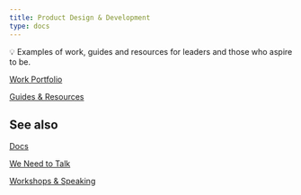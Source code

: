 ```yaml
---
title: Product Design & Development
type: docs
---
```


<aside>
💡 Examples of work, guides and resources for leaders and those who aspire to be.

</aside>

[Work Portfolio](Product%20Design%20&%20Development%20afa0909333974a44b429a0222b5da078/Work%20Portfolio%20b8433897e1eb4ba1920cb39a8b2cfa80.csv)

[Guides & Resources](Product%20Design%20&%20Development%20afa0909333974a44b429a0222b5da078/Guides%20&%20Resources%209c59a6c2844844dea75617f258070aa2.csv)

## See also

[Docs](Writing%20&%20Guides%20fa321c87366a4d1e980bc71c644019f2/Research%204e9411ee1b9a483dadbf05e5ca54bbd2.md) 

[We Need to Talk](Writing%20&%20Guides%20fa321c87366a4d1e980bc71c644019f2/We%20Need%20to%20Talk%207151fc16be0a4401adf773fd8fe173e1.md) 

[Workshops & Speaking](Workshops%20&%20Speaking%2036120c3c5ad142a88fe549913f2e06be.md)
